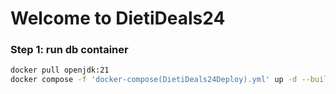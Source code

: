 # Welcome to DietiDeals24

### Step 1: run db container
```bash
docker pull openjdk:21
docker compose -f 'docker-compose(DietiDeals24Deploy).yml' up -d --build
```
